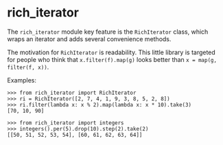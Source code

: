 rich_iterator
=============

The `rich_iterator` module key feature is the `RichIterator` class, which
wraps an iterator and adds several convenience methods.

The motivation for `RichIterator` is readability. This little library is
targeted for people who think that `x.filter(f).map(g)` looks better than
`x = map(g, filter(f, x))`.
   
Examples:

    >>> from rich_iterator import RichIterator
    >>> ri = RichIterator([2, 7, 4, 1, 9, 3, 8, 5, 2, 8])
    >>> ri.filter(lambda x: x % 2).map(lambda x: x * 10).take(3)
    [70, 10, 90]

    >>> from rich_iterator import integers
    >>> integers().per(5).drop(10).step(2).take(2)
    [[50, 51, 52, 53, 54], [60, 61, 62, 63, 64]]

